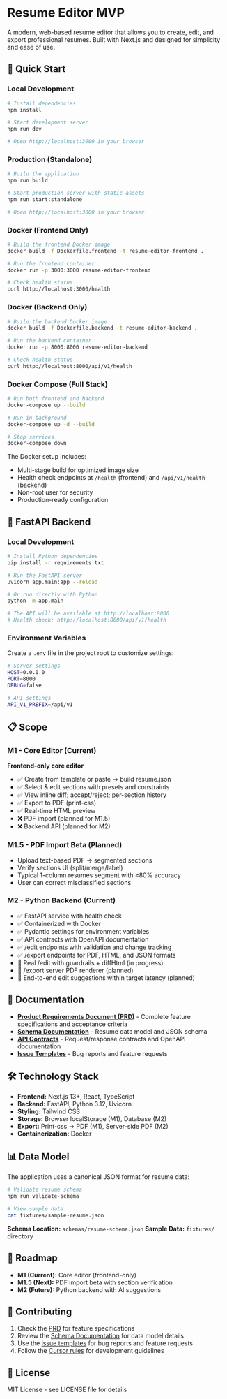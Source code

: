 # Resume Editor MVP

A modern, web-based resume editor that allows you to create, edit, and export professional resumes. Built with Next.js and designed for simplicity and ease of use.

## 🚀 Quick Start

### Local Development

```bash
# Install dependencies
npm install

# Start development server
npm run dev

# Open http://localhost:3000 in your browser
```

### Production (Standalone)

```bash
# Build the application
npm run build

# Start production server with static assets
npm run start:standalone

# Open http://localhost:3000 in your browser
```

### Docker (Frontend Only)

```bash
# Build the frontend Docker image
docker build -f Dockerfile.frontend -t resume-editor-frontend .

# Run the frontend container
docker run -p 3000:3000 resume-editor-frontend

# Check health status
curl http://localhost:3000/health
```

### Docker (Backend Only)

```bash
# Build the backend Docker image
docker build -f Dockerfile.backend -t resume-editor-backend .

# Run the backend container
docker run -p 8000:8000 resume-editor-backend

# Check health status
curl http://localhost:8000/api/v1/health
```

### Docker Compose (Full Stack)

```bash
# Run both frontend and backend
docker-compose up --build

# Run in background
docker-compose up -d --build

# Stop services
docker-compose down
```

The Docker setup includes:
- Multi-stage build for optimized image size
- Health check endpoints at `/health` (frontend) and `/api/v1/health` (backend)
- Non-root user for security
- Production-ready configuration

## 🐍 FastAPI Backend

### Local Development

```bash
# Install Python dependencies
pip install -r requirements.txt

# Run the FastAPI server
uvicorn app.main:app --reload

# Or run directly with Python
python -m app.main

# The API will be available at http://localhost:8000
# Health check: http://localhost:8000/api/v1/health
```

### Environment Variables

Create a `.env` file in the project root to customize settings:

```bash
# Server settings
HOST=0.0.0.0
PORT=8000
DEBUG=false

# API settings
API_V1_PREFIX=/api/v1
```

## 📋 Scope

### M1 - Core Editor (Current)
**Frontend-only core editor**
- ✅ Create from template or paste → build resume.json
- ✅ Select & edit sections with presets and constraints
- ✅ View inline diff; accept/reject; per-section history
- ✅ Export to PDF (print-css)
- ✅ Real-time HTML preview
- ❌ PDF import (planned for M1.5)
- ❌ Backend API (planned for M2)

### M1.5 - PDF Import Beta (Planned)
- Upload text-based PDF → segmented sections
- Verify sections UI (split/merge/label)
- Typical 1-column resumes segment with ≥80% accuracy
- User can correct misclassified sections

### M2 - Python Backend (Current)
- ✅ FastAPI service with health check
- ✅ Containerized with Docker
- ✅ Pydantic settings for environment variables
- ✅ API contracts with OpenAPI documentation
- ✅ /edit endpoints with validation and change tracking
- ✅ /export endpoints for PDF, HTML, and JSON formats
- 🔄 Real /edit with guardrails + diffHtml (in progress)
- 🔄 /export server PDF renderer (planned)
- 🔄 End-to-end edit suggestions within target latency (planned)

## 📖 Documentation

- **[Product Requirements Document (PRD)](docs/PRD.md)** - Complete feature specifications and acceptance criteria
- **[Schema Documentation](docs/SCHEMA.md)** - Resume data model and JSON schema
- **[API Contracts](API_CONTRACTS.md)** - Request/response contracts and OpenAPI documentation
- **[Issue Templates](.github/ISSUE_TEMPLATE/)** - Bug reports and feature requests

## 🛠️ Technology Stack

- **Frontend:** Next.js 13+, React, TypeScript
- **Backend:** FastAPI, Python 3.12, Uvicorn
- **Styling:** Tailwind CSS
- **Storage:** Browser localStorage (M1), Database (M2)
- **Export:** Print-css → PDF (M1), Server-side PDF (M2)
- **Containerization:** Docker

## 📊 Data Model

The application uses a canonical JSON format for resume data:

```bash
# Validate resume schema
npm run validate-schema

# View sample data
cat fixtures/sample-resume.json
```

**Schema Location:** `schemas/resume-schema.json`
**Sample Data:** `fixtures/` directory

## 🎯 Roadmap

- **M1 (Current):** Core editor (frontend-only)
- **M1.5 (Next):** PDF import beta with section verification
- **M2 (Future):** Python backend with AI suggestions

## 🤝 Contributing

1. Check the [PRD](docs/PRD.md) for feature specifications
2. Review the [Schema Documentation](docs/SCHEMA.md) for data model details
3. Use the [issue templates](.github/ISSUE_TEMPLATE/) for bug reports and feature requests
4. Follow the [Cursor rules](.cursorrules) for development guidelines

## 📄 License

MIT License - see LICENSE file for details
